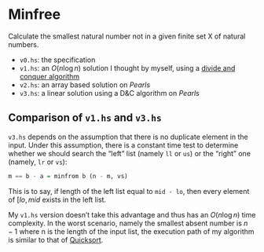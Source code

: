 # Minfree
Calculate the smallest natural number not in a given finite set X of natural numbers.

- `v0.hs`: the specification
- `v1.hs`: an $O(n\log{}n)$ solution I thought by myself, using a [divide and conquer algorithm](http://en.wikipedia.org/wiki/Divide_and_conquer_algorithms)
- `v2.hs`: an array based solution on _Pearls_
- `v3.hs`: a linear solution using a D&C algorithm on _Pearls_

## Comparison of `v1.hs` and `v3.hs`
`v3.hs` depends on the assumption that there is no duplicate element in the input. Under this assumption, there is a constant time test to determine whether we should search the “left” list (namely `ll` or `us`) or the “right” one (namely, `lr` or `vs`):

```Haskell
m == b - a = minfrom b (n - m, vs)
```

This is to say, if length of the left list equal to `mid - lo`, then every element of $[lo, mid$ exists in the left list.

My `v1.hs` version doesn’t take this advantage and thus has an $O(n\log{}n)$ time complexity. In the worst scenario, namely the smallest absent number is $n - 1$ where n is the length of the input list, the execution path of my algorithm is similar to that of [Quicksort](http://en.wikipedia.org/wiki/Quicksort).
